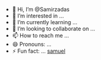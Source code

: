 - 👋 Hi, I’m @Samirzadas
- 👀 I’m interested in ...
- 🌱 I’m currently learning ...
- 💞️ I’m looking to collaborate on ...
- 📫 How to reach me ...
- 😄 Pronouns: ...
- ⚡ Fun fact: ...
[samuel](https://tenor.com/pt-BR/view/bear-dance-dancing-lit-get-it-gif-15945949)
<!---
Samirzadas/Samirzadas is a ✨ special ✨ repository because its `README.md` (this file) appears on your GitHub profile.
You can click the Preview link to take a look at your changes.
--->
